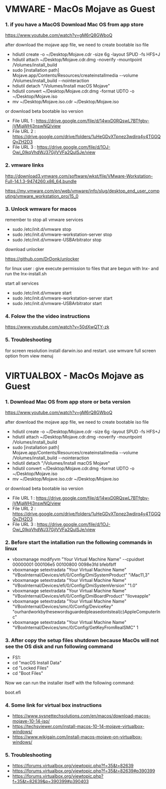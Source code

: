 # VMWARE - MacOs Mojave as Guest

### 1. if you have a MacOS Download Mac OS from app store

https://www.youtube.com/watch?v=gM6rQ8GWboQ

after download the mojave app file, we need to create bootable iso file

- hdiutil create -o ~/Desktop/Mojave.cdr -size 6g -layout SPUD -fs HFS+J
- hdiutil attach ~/Desktop/Mojave.cdr.dmg -noverify -mountpoint /Volumes/install_build
- sudo [installation path] Mojave.app/Contents/Resources/createinstallmedia --volume /Volumes/install_build --nointeraction
- hdiutil detach "/Volumes/Install macOS Mojave"
- hdiutil convert ~/Desktop/Mojave.cdr.dmg -format UDTO -o ~/Desktop/Mojave.iso
- mv ~/Desktop/Mojave.iso.cdr ~/Desktop/Mojave.iso

or download beta bootable iso version

- File URL 1 : https://drive.google.com/file/d/14wxD0RQswL7BTfgbv-jVMjaWHj3nswNQ/view
- File URL 2 : https://drive.google.com/drive/folders/1uHeGDvXTpnez3wdirq4y4TGGQQyZH2D3
- File URL 3 : https://drive.google.com/file/d/1OJ-Owi_0IkqVhdWJ37GjlVVFa2QulSJe/view

### 2. vmware links

http://download3.vmware.com/software/wkst/file/VMware-Workstation-Full-14.1.3-9474260.x86_64.bundle

https://my.vmware.com/en/web/vmware/info/slug/desktop_end_user_computing/vmware_workstation_pro/15_0

### 3. Unlock wmware for macos

remember to stop all vmware services

- sudo /etc/init.d/vmware stop
- sudo /etc/init.d/vmware-workstation-server stop
- sudo /etc/init.d/vmware-USBArbitrator stop

download unlocker

https://github.com/DrDonk/unlocker

for linux user : give execute permission to files that are begun with lnx-
and run the lnx-install.sh

start all services

- sudo /etc/init.d/vmware start
- sudo /etc/init.d/vmware-workstation-server start
- sudo /etc/init.d/vmware-USBArbitrator start


### 4. Folow the the video instructions

https://www.youtube.com/watch?v=50dXwQTY-zk

### 5. Troubleshooting

for screen resolution install darwin.iso and restart. use wmvare full screen option from view menuj


# VIRTUALBOX - MacOs Mojave as Guest

### 1. Download Mac OS from app store or beta version

https://www.youtube.com/watch?v=gM6rQ8GWboQ

after download the mojave app file, we need to create bootable iso file

- hdiutil create -o ~/Desktop/Mojave.cdr -size 6g -layout SPUD -fs HFS+J
- hdiutil attach ~/Desktop/Mojave.cdr.dmg -noverify -mountpoint /Volumes/install_build
- sudo [installation path] Mojave.app/Contents/Resources/createinstallmedia --volume /Volumes/install_build --nointeraction
- hdiutil detach "/Volumes/Install macOS Mojave"
- hdiutil convert ~/Desktop/Mojave.cdr.dmg -format UDTO -o ~/Desktop/Mojave.iso
- mv ~/Desktop/Mojave.iso.cdr ~/Desktop/Mojave.iso

or download beta bootable iso version

- File URL 1 : https://drive.google.com/file/d/14wxD0RQswL7BTfgbv-jVMjaWHj3nswNQ/view
- File URL 2 : https://drive.google.com/drive/folders/1uHeGDvXTpnez3wdirq4y4TGGQQyZH2D3
- File URL 3 : https://drive.google.com/file/d/1OJ-Owi_0IkqVhdWJ37GjlVVFa2QulSJe/view

### 2. Before start the intallation run the following commands in linux

- vboxmanage modifyvm "Your Virtual Machine Name" --cpuidset 00000001 000106e5 00100800 0098e3fd bfebfbff
- vboxmanage setextradata "Your Virtual Machine Name" "VBoxInternal/Devices/efi/0/Config/DmiSystemProduct" "iMac11,3"
- vboxmanage setextradata "Your Virtual Machine Name" "VBoxInternal/Devices/efi/0/Config/DmiSystemVersion" "1.0"
- vboxmanage setextradata "Your Virtual Machine Name" "VBoxInternal/Devices/efi/0/Config/DmiBoardProduct" "Iloveapple"
- vboxmanage setextradata "Your Virtual Machine Name" "VBoxInternal/Devices/smc/0/Config/DeviceKey" "ourhardworkbythesewordsguardedpleasedontsteal(c)AppleComputerInc"
- vboxmanage setextradata "Your Virtual Machine Name" "VBoxInternal/Devices/smc/0/Config/GetKeyFromRealSMC" 1

### 3. After copy the setup files shutdown because MacOs will not see the OS disk and run following command 

- FS1: 
- cd "macOS Install Data"
- cd "Locked Files"
- cd "Boot Files"

Now we can run the installer itself with the following command:

boot.efi

### 4. Some link for virtual box instructions

- https://www.sysnettechsolutions.com/en/macos/download-macos-mojave-10-14-iso/
- https://techsviewer.com/install-macos-10-14-mojave-virtualbox-windows/
- https://www.wikigain.com/install-macos-mojave-on-virtualbox-windows/


### 5. Troubleshooting

- https://forums.virtualbox.org/viewtopic.php?f=35&t=82639
- https://forums.virtualbox.org/viewtopic.php?f=35&t=82639#p390399
- https://forums.virtualbox.org/viewtopic.php?f=35&t=82639&p=390399#p390403

